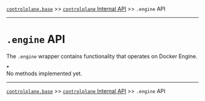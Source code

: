 [`controlplane.base`](../README.md) >> [`controlplane` Internal API](./CONTROLPLANE-BASE-INTERNAL-API.md) >> `.engine` API

-----

# `.engine` API

The `.engine` wrapper contains functionality that operates on Docker Engine.

__`*`__  
No methods implemented yet.  

-----
[`controlplane.base`](../README.md) >> [`controlplane` Internal API](./CONTROLPLANE-BASE-INTERNAL-API.md) >> `.engine` API
